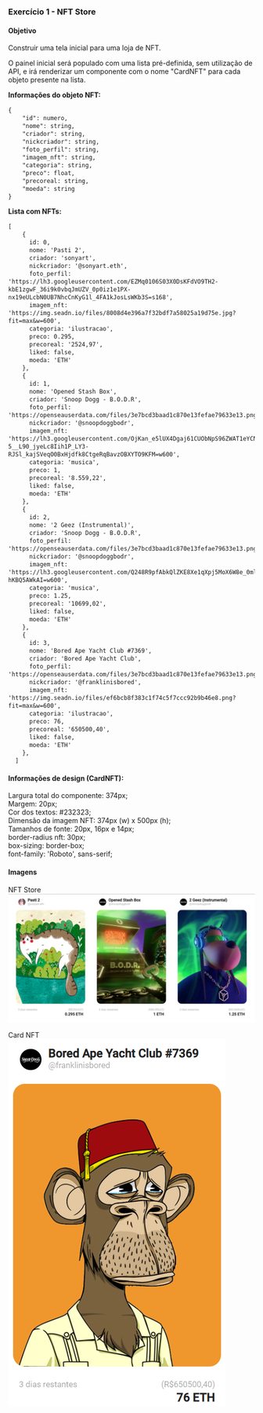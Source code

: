 ### <b>Exercício 1 - NFT Store</b>

#### <b>Objetivo</b>
Construir uma tela inicial para uma loja de NFT.

O painel inicial será populado com uma lista pré-definida, sem utilização de API, e irá renderizar um componente com o nome "CardNFT" para cada objeto presente na lista.

<b>Informações do objeto NFT:</b>

``` 
{
    "id": numero,
    "nome": string,
    "criador": string,
    "nickcriador": string,
    "foto_perfil": string,
    "imagem_nft": string,
    "categoria": string,
    "preco": float,
    "precoreal: string,
    "moeda": string
}
```

<b>Lista com NFTs:</b>
```
[
    {
      id: 0,
      nome: 'Pasti 2',
      criador: 'sonyart',
      nickcriador: '@sonyart.eth',
      foto_perfil: 'https://lh3.googleusercontent.com/EZMq0106S03X0DsKFdVO9TH2-kbE1zgwF_36i9k0vbqJmUZV_0p0iz1e1PX-nx19eULcbN0UB7NhcCnKyG1l_4FA1kJosLsWKb3S=s168',
      imagem_nft: 'https://img.seadn.io/files/8008d4e396a7f32bdf7a58025a19d75e.jpg?fit=max&w=600',
      categoria: 'ilustracao',
      preco: 0.295,
      precoreal: '2524,97',
      liked: false,      
      moeda: 'ETH'
    },
    {
      id: 1,
      nome: 'Opened Stash Box',
      criador: 'Snoop Dogg - B.O.D.R',
      foto_perfil: 'https://openseauserdata.com/files/3e7bcd3baad1c870e13fefae79633e13.png',
      nickcriador: '@snoopdoggbodr',
      imagem_nft: 'https://lh3.googleusercontent.com/OjKan_e5lUX4Dgaj61CUObNpS96ZWAT1eYCNh-5__L90_jyeLc8Iih1P_LY3-RJSl_kajSVeqO0BxHjdfk8CtgeRqBavzOBXYTO9KFM=w600',
      categoria: 'musica',
      preco: 1,
      precoreal: '8.559,22',
      liked: false,
      moeda: 'ETH'
    },
    {
      id: 2,
      nome: '2 Geez (Instrumental)',
      criador: 'Snoop Dogg - B.O.D.R',
      foto_perfil: 'https://openseauserdata.com/files/3e7bcd3baad1c870e13fefae79633e13.png',
      nickcriador: '@snoopdoggbodr',
      imagem_nft: 'https://lh3.googleusercontent.com/Q248R9pfAbkQlZKE8Xe1qXpj5MoX6W8e_0mljGdFaWpzajrG1xPkNWyCibkBCZKAVjSyE_ivw2vT0ItJPvKet57fy-hKBQ5AWkAI=w600',
      categoria: 'musica',
      preco: 1.25,
      precoreal: '10699,02',
      liked: false,
      moeda: 'ETH'
    },
    {
      id: 3,
      nome: 'Bored Ape Yacht Club #7369',
      criador: 'Bored Ape Yacht Club',
      foto_perfil: 'https://openseauserdata.com/files/3e7bcd3baad1c870e13fefae79633e13.png',
      nickcriador: '@franklinisbored',
      imagem_nft: 'https://img.seadn.io/files/ef6bcb8f383c1f74c5f7ccc92b9b46e8.png?fit=max&w=600',
      categoria: 'ilustracao',
      preco: 76,
      precoreal: '650500,40',
      liked: false,
      moeda: 'ETH'
    },    
  ]
```

#### <b>Informações de design (CardNFT):</b>

Largura total do componente: 374px;<br>
Margem: 20px;<br>
Cor dos textos: #232323;<br>
Dimensão da imagem NFT: 374px (w) x 500px (h);<br>
Tamanhos de fonte: 20px, 16px e 14px;<br>
border-radius nft: 30px;<br>
box-sizing: border-box;<br>
font-family: 'Roboto', sans-serif;<br>

#### <b>Imagens</b>

NFT Store![./card-nft.png](nftstore.png)


Card NFT![./card-nft.png](card-nft.png)